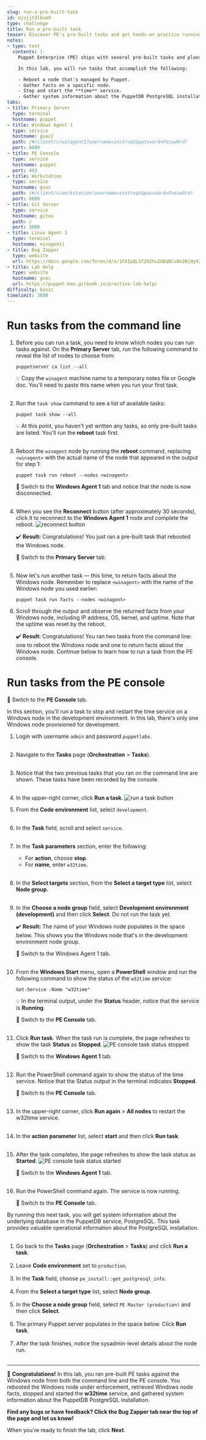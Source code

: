 ```yaml
---
slug: run-a-pre-built-task
id: ajujjn3lbvm9
type: challenge
title: Run a pre-built task
teaser: Discover PE's pre-built tasks and get hands-on practice running tasks.
notes:
- type: text
  contents: |-
    Puppet Enterprise (PE) ships with several pre-built tasks and plans that you can run from both the command line and the PE Console.

    In this lab, you will run tasks that accomplish the following:

    - Reboot a node that's managed by Puppet.
    - Gather facts on a specific node.
    - Stop and start the **time** service.
    - Gather system information about the PuppetDB PostgreSQL installation.
tabs:
- title: Primary Server
  type: terminal
  hostname: puppet
- title: Windows Agent 1
  type: service
  hostname: guac2
  path: /#/client/c/winagent1?username=instruqt&password=Passw0rd!
  port: 8080
- title: PE Console
  type: service
  hostname: puppet
  port: 443
- title: Workstation
  type: service
  hostname: guac
  path: /#/client/c/workstation?username=instruqt&password=Passw0rd!
  port: 8080
- title: Git Server
  type: service
  hostname: gitea
  path: /
  port: 3000
- title: Linux Agent 1
  type: terminal
  hostname: nixagent1
- title: Bug Zapper
  type: website
  url: https://docs.google.com/forms/d/e/1FAIpQLSf2KZhuIGDq8Cu0n2BjQyVZgndh_cI3V-yZR7Lv7h_22P_mnw/viewform?embedded=true
- title: Lab Help
  type: website
  hostname: guac
  url: https://puppet-kmo.gitbook.io/practice-lab-help/
difficulty: basic
timelimit: 3600
---
```

Run tasks from the command line
========

1. Before you can run a task, you need to know which nodes you can run tasks against. On the **Primary Server** tab, run the following command to reveal the list of nodes to choose from:
    ```
    puppetserver ca list --all
    ```

    💡 Copy the `winagent` machine name to a temporary notes file or Google doc. You'll need to paste this name when you run your first task.<br><br>

1. Run the `task show` command to see a list of available tasks:
    ```
    puppet task show --all
    ```
    💡 At this point, you haven't yet written any tasks, so only pre-built tasks are listed. You'll run the **reboot** task first. <br><br>

1. Reboot the `winagent` node by running the **reboot** command, replacing `<winagent>` with the actual name of the node that appeared in the output for step 1:
    ```
    puppet task run reboot --nodes <winagent>
    ```
    🔀 Switch to the **Windows Agent 1** tab and notice that the node is now disconnected. <br><br>

1. When you see the **Reconnect** button (after approximately 30 seconds), click it to reconnect to the **Windows Agent 1** node and complete the reboot. ![reconnect button](https://storage.googleapis.com/instruqt-images/reconnect-100.png)

    ✔️ **Result:** Congratulations! You just ran a pre-built task that rebooted the Windows node.

    🔀 Switch to the **Primary Server** tab.<br><br>
1. Now let's run another task — this time, to return facts about the Windows node. Remember to replace `<winagent>` with the name of the Windows node you used earlier:
    ```
    puppet task run facts --nodes <winagent>
    ```
1. Scroll through the output and observe the returned facts from your Windows node, including IP address, OS, kernel, and uptime. Note that the uptime was reset by the reboot.

    ✔️ **Result:** Congratulations! You ran two tasks from the command line: one to reboot the Windows node and one to return facts about the Windows node. Continue below to learn how to run a task from the PE console.

Run tasks from the PE console
========

🔀 Switch to the **PE Console** tab.

In this section, you'll run a task to stop and restart the time service on a Windows node in the development environment. In this lab, there's only one Windows node provisioned for development.

1. Login with username `admin` and password `puppetlabs`.<br><br>
2. Navigate to the **Tasks** page (**Orchestration** > **Tasks**).<br><br>
3. Notice that the two previous tasks that you ran on the command line are shown. These tasks have been recorded by the console.<br><br>
4. In the upper-right corner, click **Run a task**. ![run a task button](https://storage.googleapis.com/instruqt-images/run-a-task.png)
5. From the **Code environment** list, select `development`.<br><br>
6. In the **Task** field, scroll and select `service`.<br><br>
7. In the **Task parameters** section, enter the following:
    - For **action**, choose **stop**.
    - For **name**, enter `w32time`.<br><br>
8. In the **Select targets** section, from the **Select a target type** list, select **Node group**.<br><br>
1. In the **Choose a node group** field, select **Development environment (development)** and then click **Select**. Do not run the task yet.

    ✔️ **Result:** The name of your Windows node populates in the space below. This shows you the Windows node that's in the development environment node group.

    🔀 Switch to the Windows Agent 1 tab.<br><br>

1. From the **Windows Start** menu, open a **PowerShell** window and run the following command to show the status of the `w32time` service:
    ```
    Get-Service -Name "w32time"
    ```
    💡 In the terminal output, under the **Status** header, notice that the service is **Running**.

    🔀 Switch to the **PE Console** tab.<br><br>

11. Click **Run task**. When the task run is complete, the page refreshes to show the task **Status** as **Stopped**. ![PE console task status stopped](https://storage.googleapis.com/instruqt-images/status-stopped.png)

    🔀 Switch to the **Windows Agent 1** tab.<br><br>

12. Run the PowerShell command again to show the status of the time service. Notice that the Status output in the terminal indicates **Stopped**.

    🔀 Switch to the **PE Console** tab.<br><br>

13. In the upper-right corner, click **Run again** > **All nodes** to restart the w32time service.<br><br>
14. In the **action parameter** list, select **start** and then click **Run task**.<br><br>
15. After the task completes, the page refreshes to show the task status as **Started**. ![PE console task status started](https://storage.googleapis.com/instruqt-images/status-started.png)

    🔀 Switch to the **Windows Agent 1** tab.<br><br>

1. Run the PowerShell command again. The service is now running.

    🔀 Switch to the **PE Console** tab.

By running this next task, you will get system information about the underlying database in the PuppetDB service, PostgreSQL. This task provides valuable operational information about the PostgreSQL installation.<br><br>
1. Go back to the **Tasks** page (**Orchestration** > **Tasks**) and click **Run a task**.<br><br>
1. Leave **Code environment** set to `production`.<br><br>
1. In the **Task** field, choose `pe_install::get_postgresql_info`.<br><br>
1. From the **Select a target type** list, select **Node group**.<br><br>
1. In the **Choose a node group** field, select `PE Master (production)` and then click **Select**.<br><br>
1. The primary Puppet server populates in the space below. Click **Run task**.<br><br>
1. After the task finishes, notice the sysadmin-level details about the node run.<br><br>
---
🎈 **Congratulations!** In this lab, you ran pre-built PE tasks against the Windows node from both the command line and the PE console. You rebooted the Windows node under enforcement, retrieved Windows node facts, stopped and started the **w32time** service, and gathered system information about the PuppetDB PostgreSQL installation.

**Find any bugs or have feedback? Click the **Bug Zapper** tab near the top of the page and let us know!**

When you're ready to finish the lab, click **Next**.